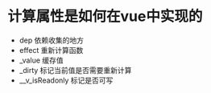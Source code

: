 # 计算属性是如何在vue中实现的
- dep 依赖收集的地方
- effect 重新计算函数
- _value 缓存值
- _dirty 标记当前值是否需要重新计算
- __v_isReadonly 标记是否可写 